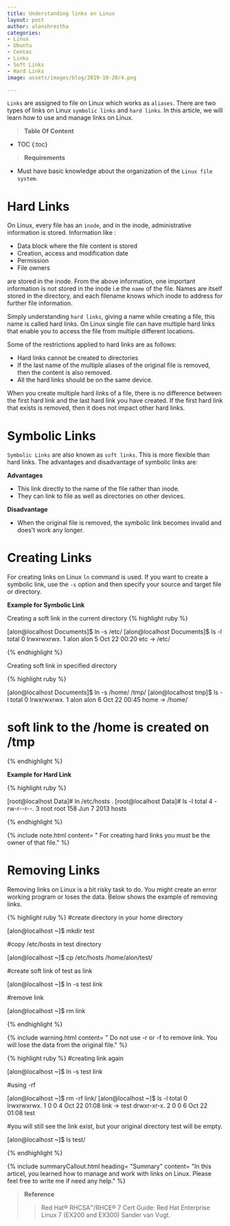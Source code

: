 ```yaml
---
title: Understanding links on Linux
layout: post
author: alonshrestha
categories:
- Linux
- Ubuntu
- Centos
- Links
- Soft Links
- Hard Links
image: assets/images/blog/2019-10-20/4.png

---
```


`Links` are assigned to file on Linux which works as `aliases`. There are two types of links on Linux `symbolic links` and `hard links`. In this article, we will learn how to use and manage links on Linux.

> **Table Of Content**

* TOC
{:toc}


> **Requirements**

* Must have basic knowledge about the organization of the `Linux file system`.
 
 
# Hard Links
On Linux, every file has an `inode`, and in the inode, administrative information is stored. Information like :

* Data block where the file content is stored
* Creation, access and modification date
* Permission 
* File owners 

are stored in the inode.  From the above information, one important information is not stored in the inode i.e the `name` of the file. Names are itself stored in the directory, and each filename knows which inode to address for further file information.

Simply understanding `hard links`, giving a name while creating a file, this name is called hard links. On Linux single file can have multiple hard links that enable you to access the file from multiple different locations.

Some of the restrictions applied to hard links are as follows:
* Hard links cannot be created to directories
* If the last name of the multiple aliases of the original file is removed, then the content is also removed.
* All the hard links should be on the same device. 

When you create multiple hard links of a file, there is no difference between the first hard link and the last hard link you have created. If the first hard link that exists is removed, then it does not impact other hard links.

# Symbolic Links
`Symbolic Links` are also known as `soft links`. This is more flexible than hard links. The advantages and disadvantage of symbolic links are:

**Advantages**
* This link directly to the name of the file rather than inode.
* They can link to file as well as directories on other devices.

**Disadvantage**
* When the original file is removed, the symbolic link becomes invalid and does't work any longer.

# Creating Links
For creating links on Linux `ln` command is used. If you want to create a symbolic link, use the `-s` option and then specify your source and target file or directory.

**Example for Symbolic Link**

Creating a soft link in the current directory
{% highlight ruby %}

[alon@localhost Documents]$ ln -s /etc/
[alon@localhost Documents]$ ls -l
total 0
lrwxrwxrwx. 1 alon alon 5 Oct 22 00:20 etc -> /etc/


{% endhighlight %}

Creating soft link in specified directory

{% highlight ruby %}

[alon@localhost Documents]$ ln -s /home/ /tmp/
[alon@localhost tmp]$ ls -l
total 0
lrwxrwxrwx. 1 alon alon  6 Oct 22 00:45 home -> /home/

# soft link to the /home is created on /tmp
{% endhighlight %}


**Example for Hard Link**

{% highlight ruby %}

[root@localhost Data]# ln /etc/hosts .
[root@localhost Data]# ls -l
total 4
-rw-r--r--. 3 root root 158 Jun  7  2013 hosts

{% endhighlight %}

{% include note.html content= " For creating hard links you must be the owner of that file." %}

# Removing Links
Removing links on Linux is a bit risky task to do. You might create an error working program or loses the data. Below shows the example of removing links.

{% highlight ruby %}
#create directory in your home directory

[alon@localhost ~]$ mkdir test

#copy /etc/hosts in test directory

[alon@localhost ~]$ cp /etc/hosts /home/alon/test/

#create soft link of test as link

[alon@localhost ~]$ ln -s test link

#remove link

[alon@localhost ~]$ rm link

{% endhighlight %}

{% include warning.html content= " Do not use -r or -f to remove link. You will lose the data from the original file." %}

{% highlight ruby %}
#creating link again

[alon@localhost ~]$ ln -s test link

#using -rf

[alon@localhost ~]$ rm -rf link/
[alon@localhost ~]$ ls -l
total 0
lrwxrwxrwx. 1 0 0 4 Oct 22 01:08 link -> test
drwxr-xr-x. 2 0 0 6 Oct 22 01:08 test

#you will still see the link exist, but your original directory test will be empty.

[alon@localhost ~]$ ls test/

{% endhighlight %}

{% include summaryCallout.html heading= "Summary" content= "In this articel, you learned how to manage and work with links on Linux. Please feel free to write me if need any help." %}

> **Reference**
>  > Red Hat® RHCSA™/RHCE® 7 Cert Guide: Red Hat Enterprise Linux 7 (EX200 and EX300) Sander van Vugt.
